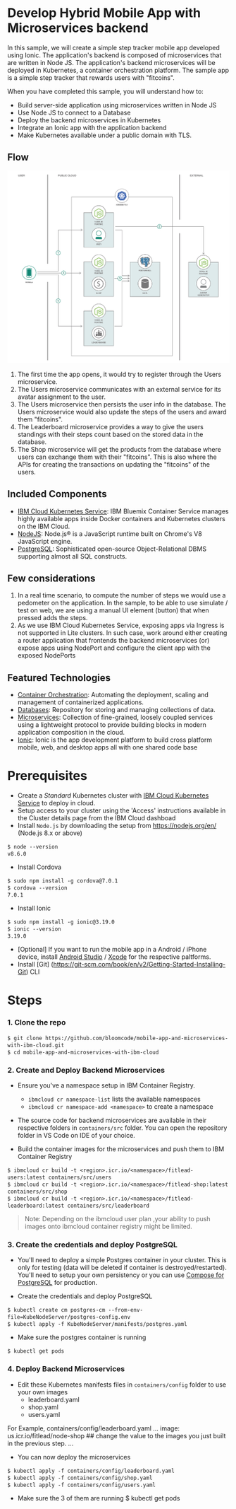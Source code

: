 # Develop Hybrid Mobile App with Microservices backend

In this sample, we will create a simple step tracker mobile app developed using Ionic. The application's backend is composed of microservices that are written in Node JS. The application's backend microservices will be deployed in Kubernetes, a container orchestration platform. The sample app is a simple step tracker that rewards users with "fitcoins". 

When you have completed this sample, you will understand how to:

* Build server-side application using microservices written in Node JS
* Use Node JS to connect to a Database
* Deploy the backend microservices in Kubernetes
* Integrate an Ionic app with the application backend
* Make Kubernetes available under a public domain with TLS.

## Flow

![Architecture diagram](assets/architecture.png)

1. The first time the app opens, it would try to register through the Users microservice.
2. The Users microservice communicates with an external service for its avatar assignment to the user.
3. The Users microservice then persists the user info in the database. The Users microservice would also update the steps of the users and award them "fitcoins".
4. The Leaderboard microservice provides a way to give the users standings with their steps count based on the stored data in the database.
5. The Shop microservice will get the products from the database where users can exchange them with their "fitcoins". This is also where the APIs for creating the transactions on updating the "fitcoins" of the users.

## Included Components

* [IBM Cloud Kubernetes Service](https://console.bluemix.net/docs/containers/container_index.html): IBM Bluemix Container Service manages highly available apps inside Docker containers and Kubernetes clusters on the IBM Cloud.
* [NodeJS](https://nodejs.org/): Node.js® is a JavaScript runtime built on Chrome's V8 JavaScript engine.
* [PostgreSQL](https://www.postgresql.org/): Sophisticated open-source Object-Relational DBMS supporting almost all SQL constructs.

## Few considerations

1. In a real time scenario, to compute the number of steps we would use a pedometer on the application. In the sample, to be able to use simulate / test on web, we are using a manual UI element (button) that when pressed adds the steps. 
2. As we use IBM Cloud Kubernetes Service, exposing apps via Ingress is not supported in Lite clusters. In such case, work around either creating a router application that frontends the backend microservices (or) expose apps using NodePort and configure the client app with the exposed NodePorts

## Featured Technologies

* [Container Orchestration](https://www.ibm.com/cloud/container-service): Automating the deployment, scaling and management of containerized applications.
* [Databases](https://en.wikipedia.org/wiki/IBM_Information_Management_System#.22Full_Function.22_databases): Repository for storing and managing collections of data.
* [Microservices](https://www.ibm.com/developerworks/community/blogs/5things/entry/5_things_to_know_about_microservices?lang=en): Collection of fine-grained, loosely coupled services using a lightweight protocol to provide building blocks in modern application composition in the cloud.
* [Ionic](https://ionicframework.com/): Ionic is the app development platform  to build cross platform mobile, web, and desktop apps all with one shared code base

# Prerequisites

* Create a _Standard_ Kubernetes cluster with [IBM Cloud Kubernetes Service](https://cloud.ibm.com/kubernetes/catalog/cluster) to deploy in cloud.
* Setup access to your cluster using the 'Access' instructions available in the Cluster details page from the IBM Cloud dashboad
* Install `Node.js` by downloading the setup from https://nodejs.org/en/ (Node.js 8.x or above)
```
$ node --version
v8.6.0
```
* Install Cordova
```
$ sudo npm install -g cordova@7.0.1
$ cordova --version
7.0.1
```
* Install Ionic
```
$ sudo npm install -g ionic@3.19.0
$ ionic --version
3.19.0
```
* [Optional] If you want to run the mobile app in a Android / iPhone device, install [Android Studio](https://developer.android.com/studio/install) / [Xcode](https://developer.apple.com/xcode/) for the respective paltforms.
* Install [Git] (https://git-scm.com/book/en/v2/Getting-Started-Installing-Git) CLI

# Steps

### 1. Clone the repo
```
$ git clone https://github.com/bloomcode/mobile-app-and-microservices-with-ibm-cloud.git
$ cd mobile-app-and-microservices-with-ibm-cloud
```
### 2. Create and Deploy Backend Microservices

* Ensure you've a namespace setup in IBM Container Registry. 
  - `ibmcloud cr namespace-list` lists the available namespaces
  - `ibmcloud cr namespace-add <namespace>` to create a namespace

* The source code for backend microservices are available in their respective folders in `containers/src` folder. You can open the repository folder in VS Code on IDE of your choice.

* Build the container images for the microservices and push them to IBM Container Registry
```
$ ibmcloud cr build -t <region>.icr.io/<namespace>/fitlead-users:latest containers/src/users
$ ibmcloud cr build -t <region>.icr.io/<namespace>/fitlead-shop:latest containers/src/shop
$ ibmcloud cr build -t <region>.icr.io/<namespace>/fitlead-leaderboard:latest containers/src/leaderboard
```
> Note:  Depending on the ibmcloud user plan ,your ability to push images onto ibmcloud container registry might be limited.

### 3. Create the credentials and deploy PostgreSQL

* You'll need to deploy a simple Postgres container in your cluster. This is only for testing (data will be deleted if container is destroyed/restarted). You'll need to setup your own persistency or you can use [Compose for PostgreSQL](https://www.ibm.com/cloud/compose/postgresql) for production.

* Create the credentials and deploy PostgreSQL
```
$ kubectl create cm postgres-cm --from-env-file=KubeNodeServer/postgres-config.env
$ kubectl apply -f KubeNodeServer/manifests/postgres.yaml
```
* Make sure the postgres container is running
```
$ kubectl get pods
```

### 4. Deploy Backend Microservices

* Edit these Kubernetes manifests files in `containers/config` folder to use your own images
  * leaderboard.yaml
  * shop.yaml
  * users.yaml

For Example, containers/config/leaderboard.yaml
...
    image: us.icr.io/fitlead/node-shop
    ## change the value to the images you just built in the previous step.
...

* You can now deploy the microservices
```
$ kubectl apply -f containers/config/leaderboard.yaml
$ kubectl apply -f containers/config/shop.yaml
$ kubectl apply -f containers/config/users.yaml
```
* Make sure the 3 of them are running
$ kubectl get pods
